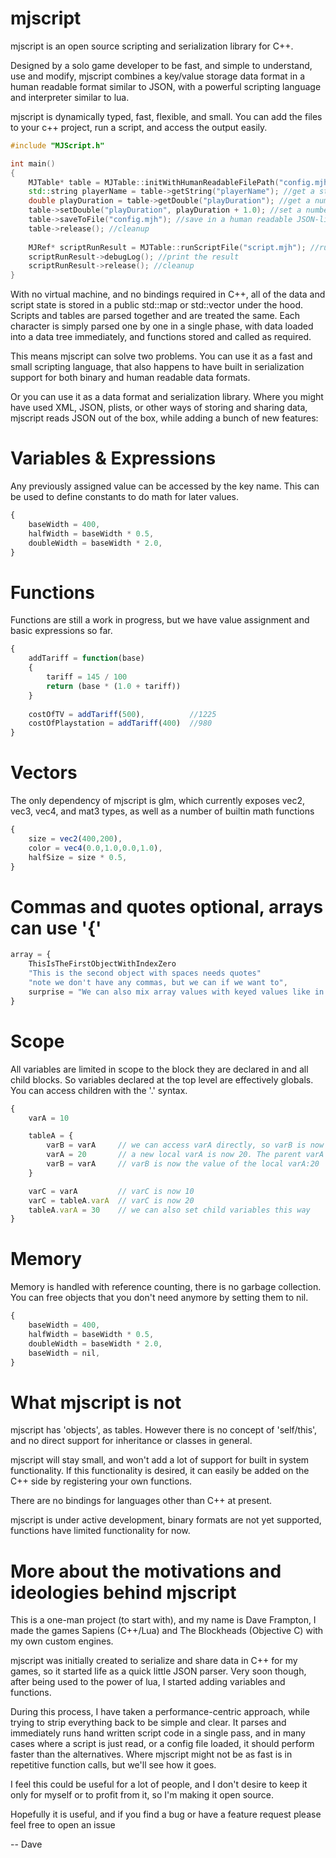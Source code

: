 # mjscript

mjscript is an open source scripting and serialization library for C++.

Designed by a solo game developer to be fast, and simple to understand, use and modify, mjscript combines a key/value storage data format in a human readable format similar to JSON, with a powerful scripting language and interpreter similar to lua.

mjscript is dynamically typed, fast, flexible, and small. You can add the files to your c++ project, run a script, and access the output easily.
```c++
#include "MJScript.h"

int main()
{
    MJTable* table = MJTable::initWithHumanReadableFilePath("config.mjh"); // load a JSON-like config file
    std::string playerName = table->getString("playerName"); //get a string
    double playDuration = table->getDouble("playDuration"); //get a number
    table->setDouble("playDuration", playDuration + 1.0); //set a number
    table->saveToFile("config.mjh"); //save in a human readable JSON-like format
    table->release(); //cleanup
    
    MJRef* scriptRunResult = MJTable::runScriptFile("script.mjh"); //run a script file
    scriptRunResult->debugLog(); //print the result
    scriptRunResult->release(); //cleanup
}

```

With no virtual machine, and no bindings required in C++, all of the data and script state is stored in a public std::map or std::vector under the hood. Scripts and tables are parsed together and are treated the same. Each character is simply parsed one by one in a single phase, with data loaded into a data tree immediately, and functions stored and called as required.

This means mjscript can solve two problems. You can use it as a fast and small scripting language, that also happens to have built in serialization support for both binary and human readable data formats.

Or you can use it as a data format and serialization library. Where you might have used XML, JSON, plists, or other ways of storing and sharing data, mjscript reads JSON out of the box, while adding a bunch of new features:

# Variables & Expressions
Any previously assigned value can be accessed by the key name. This can be used to define constants to do math for later values.
```javascript
{
    baseWidth = 400,
    halfWidth = baseWidth * 0.5,
    doubleWidth = baseWidth * 2.0,
}
```
# Functions
Functions are still a work in progress, but we have value assignment and basic expressions so far.
```javascript
{
    addTariff = function(base)
    {
        tariff = 145 / 100
        return (base * (1.0 + tariff))
    }
    
    costOfTV = addTariff(500),          //1225
    costOfPlaystation = addTariff(400)  //980
}
```
# Vectors
The only dependency of mjscript is glm, which currently exposes vec2, vec3, vec4, and mat3 types, as well as a number of builtin math functions
```javascript
{
    size = vec2(400,200),
    color = vec4(0.0,1.0,0.0,1.0),
    halfSize = size * 0.5,
}
```
# Commas and quotes optional, arrays can use '{'
```javascript
array = {
    ThisIsTheFirstObjectWithIndexZero
    "This is the second object with spaces needs quotes"
    "note we don't have any commas, but we can if we want to",
    surprise = "We can also mix array values with keyed values like in lua"
}
```

# Scope
All variables are limited in scope to the block they are declared in and all child blocks. So variables declared at the top level are effectively globals. You can access children with the '.' syntax.
```javascript
{
    varA = 10

    tableA = {
        varB = varA     // we can access varA directly, so varB is now 10
        varA = 20       // a new local varA is now 20. The parent varA is now inaccessible
        varB = varA     // varB is now the value of the local varA:20
    }

    varC = varA         // varC is now 10
    varC = tableA.varA  // varC is now 20
    tableA.varA = 30    // we can also set child variables this way
}
```


# Memory 
Memory is handled with reference counting, there is no garbage collection. You can free objects that you don't need anymore by setting them to nil.
```javascript
{
    baseWidth = 400,
    halfWidth = baseWidth * 0.5,
    doubleWidth = baseWidth * 2.0,
    baseWidth = nil,
}
```

# What mjscript is not
mjscript has 'objects', as tables. However there is no concept of 'self/this', and no direct support for inheritance or classes in general.

mjscript will stay small, and won't add a lot of support for built in system functionality. If this functionality is desired, it can easily be added on the C++ side by registering your own functions.

There are no bindings for languages other than C++ at present.

mjscript is under active development, binary formats are not yet supported, functions have limited functionality for now.

# More about the motivations and ideologies behind mjscript
This is a one-man project (to start with), and my name is Dave Frampton, I made the games Sapiens (C++/Lua) and The Blockheads (Objective C) with my own custom engines.

mjscript was initially created to serialize and share data in C++ for my games, so it started life as a quick little JSON parser. Very soon though, after being used to the power of lua, I started adding variables and functions.

During this process, I have taken a performance-centric approach, while trying to strip everything back to be simple and clear. It parses and immediately runs hand written script code in a single pass, and in many cases where a script is just read, or a config file loaded, it should perform faster than the alternatives. Where mjscript might not be as fast is in repetitive function calls, but we'll see how it goes.

I feel this could be useful for a lot of people, and I don't desire to keep it only for myself or to profit from it, so I'm making it open source. 

Hopefully it is useful, and if you find a bug or have a feature request please feel free to open an issue

-- Dave